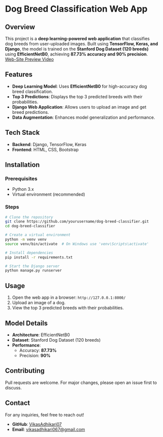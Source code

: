 # Dog Breed Classification Web App

## Overview
This project is a **deep learning-powered web application** that classifies dog breeds from user-uploaded images. Built using **TensorFlow, Keras, and Django**, the model is trained on the **Stanford Dog Dataset (120 breeds)** using **EfficientNetB0**, achieving **87.73% accuracy and 90% precision**.
[Web-Site Preview Video](https://drive.google.com/file/d/1BejEfmw3MYxrzwKXBfCbGrfvXX7oqxxh/view?usp=sharing)

## Features
- **Deep Learning Model**: Uses **EfficientNetB0** for high-accuracy dog breed classification.
- **Top 3 Predictions**: Displays the top 3 predicted breeds with their probabilities.
- **Django Web Application**: Allows users to upload an image and get breed predictions.
- **Data Augmentation**: Enhances model generalization and performance.

## Tech Stack
- **Backend**: Django, TensorFlow, Keras
- **Frontend**: HTML, CSS, Bootstrap

## Installation
### Prerequisites
- Python 3.x
- Virtual environment (recommended)

### Steps
```bash
# Clone the repository
git clone https://github.com/yourusername/dog-breed-classifier.git
cd dog-breed-classifier

# Create a virtual environment
python -m venv venv
source venv/bin/activate  # On Windows use 'venv\Scripts\activate'

# Install dependencies
pip install -r requirements.txt

# Start the Django server
python manage.py runserver
```

## Usage
1. Open the web app in a browser: `http://127.0.0.1:8000/`
2. Upload an image of a dog.
3. View the top 3 predicted breeds with their probabilities.

## Model Details
- **Architecture**: EfficientNetB0
- **Dataset**: Stanford Dog Dataset (120 breeds)
- **Performance**:
  - Accuracy: **87.73%**
  - Precision: **90%**
  
## Contributing
Pull requests are welcome. For major changes, please open an issue first to discuss.

## Contact
For any inquiries, feel free to reach out!
- **GitHub**: [VikasAdhikari07](https://github.com/VikasAdhikari07)
- **Email**: vikasadhikari067@gmail.com

